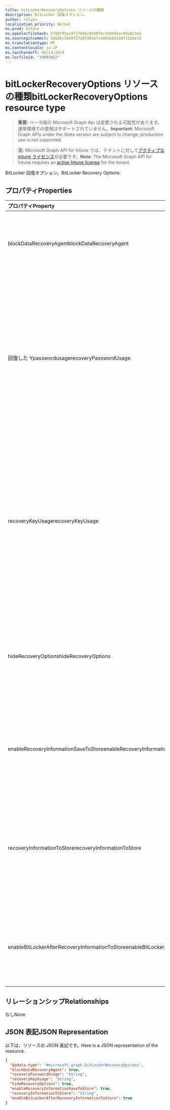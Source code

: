 ```yaml
---
title: bitLockerRecoveryOptions リソースの種類
description: BitLocker 回復オプション。
author: rolyon
localization_priority: Normal
ms.prod: Intune
ms.openlocfilehash: bf88795ac9f2708bc03607bc5d48d5ec69a822eb
ms.sourcegitcommit: 0a62bc5849f27a55d83efce9b3eb01b9711bbe1d
ms.translationtype: MT
ms.contentlocale: ja-JP
ms.lasthandoff: 06/14/2019
ms.locfileid: "34991052"
---
```

# <a name="bitlockerrecoveryoptions-resource-type"></a><span data-ttu-id="da1e1-103">bitLockerRecoveryOptions リソースの種類</span><span class="sxs-lookup"><span data-stu-id="da1e1-103">bitLockerRecoveryOptions resource type</span></span>

> <span data-ttu-id="da1e1-104">**重要:** ベータ版の Microsoft Graph Api は変更される可能性があります。運用環境での使用はサポートされていません。</span><span class="sxs-lookup"><span data-stu-id="da1e1-104">**Important:** Microsoft Graph APIs under the /beta version are subject to change; production use is not supported.</span></span>

> <span data-ttu-id="da1e1-105">**注:** Microsoft Graph API for Intune では、テナントに対して[アクティブな intune ライセンス](https://go.microsoft.com/fwlink/?linkid=839381)が必要です。</span><span class="sxs-lookup"><span data-stu-id="da1e1-105">**Note:** The Microsoft Graph API for Intune requires an [active Intune license](https://go.microsoft.com/fwlink/?linkid=839381) for the tenant.</span></span>

<span data-ttu-id="da1e1-106">BitLocker 回復オプション。</span><span class="sxs-lookup"><span data-stu-id="da1e1-106">BitLocker Recovery Options.</span></span>

## <a name="properties"></a><span data-ttu-id="da1e1-107">プロパティ</span><span class="sxs-lookup"><span data-stu-id="da1e1-107">Properties</span></span>
|<span data-ttu-id="da1e1-108">プロパティ</span><span class="sxs-lookup"><span data-stu-id="da1e1-108">Property</span></span>|<span data-ttu-id="da1e1-109">型</span><span class="sxs-lookup"><span data-stu-id="da1e1-109">Type</span></span>|<span data-ttu-id="da1e1-110">説明</span><span class="sxs-lookup"><span data-stu-id="da1e1-110">Description</span></span>|
|:---|:---|:---|
|<span data-ttu-id="da1e1-111">blockDataRecoveryAgent</span><span class="sxs-lookup"><span data-stu-id="da1e1-111">blockDataRecoveryAgent</span></span>|<span data-ttu-id="da1e1-112">Boolean</span><span class="sxs-lookup"><span data-stu-id="da1e1-112">Boolean</span></span>|<span data-ttu-id="da1e1-113">証明書ベースのデータ回復エージェントをブロックするかどうかを示します。</span><span class="sxs-lookup"><span data-stu-id="da1e1-113">Indicates whether to block certificate-based data recovery agent.</span></span>|
|<span data-ttu-id="da1e1-114">回復した Ypasswordusage</span><span class="sxs-lookup"><span data-stu-id="da1e1-114">recoveryPasswordUsage</span></span>|[<span data-ttu-id="da1e1-115">configurationUsage</span><span class="sxs-lookup"><span data-stu-id="da1e1-115">configurationUsage</span></span>](../resources/intune-deviceconfig-configurationusage.md)|<span data-ttu-id="da1e1-116">ユーザーが固定またはシステムディスク用に48桁の回復パスワードを生成することを許可または要求するかどうかを示します。</span><span class="sxs-lookup"><span data-stu-id="da1e1-116">Indicates whether users are allowed or required to generate a 48-digit recovery password for fixed or system disk.</span></span> <span data-ttu-id="da1e1-117">可能な値は、`blocked`、`required`、`allowed` です。</span><span class="sxs-lookup"><span data-stu-id="da1e1-117">Possible values are: `blocked`, `required`, `allowed`.</span></span>|
|<span data-ttu-id="da1e1-118">recoveryKeyUsage</span><span class="sxs-lookup"><span data-stu-id="da1e1-118">recoveryKeyUsage</span></span>|[<span data-ttu-id="da1e1-119">configurationUsage</span><span class="sxs-lookup"><span data-stu-id="da1e1-119">configurationUsage</span></span>](../resources/intune-deviceconfig-configurationusage.md)|<span data-ttu-id="da1e1-120">ユーザーが固定またはシステムディスクの256ビット回復キーを生成することを許可または要求するかどうかを示します。</span><span class="sxs-lookup"><span data-stu-id="da1e1-120">Indicates whether users are allowed or required to generate a 256-bit recovery key for fixed or system disk.</span></span> <span data-ttu-id="da1e1-121">可能な値は、`blocked`、`required`、`allowed` です。</span><span class="sxs-lookup"><span data-stu-id="da1e1-121">Possible values are: `blocked`, `required`, `allowed`.</span></span>|
|<span data-ttu-id="da1e1-122">hideRecoveryOptions</span><span class="sxs-lookup"><span data-stu-id="da1e1-122">hideRecoveryOptions</span></span>|<span data-ttu-id="da1e1-123">Boolean</span><span class="sxs-lookup"><span data-stu-id="da1e1-123">Boolean</span></span>|<span data-ttu-id="da1e1-124">固定またはシステムディスクの BitLocker セットアップウィザードでの復元オプションの表示を許可するかどうかを示します。</span><span class="sxs-lookup"><span data-stu-id="da1e1-124">Indicates whether or not to allow showing recovery options in BitLocker Setup Wizard for fixed or system disk.</span></span>|
|<span data-ttu-id="da1e1-125">enableRecoveryInformationSaveToStore</span><span class="sxs-lookup"><span data-stu-id="da1e1-125">enableRecoveryInformationSaveToStore</span></span>|<span data-ttu-id="da1e1-126">Boolean</span><span class="sxs-lookup"><span data-stu-id="da1e1-126">Boolean</span></span>|<span data-ttu-id="da1e1-127">AD DS に BitLocker 回復情報を格納することを許可するかどうかを示します。</span><span class="sxs-lookup"><span data-stu-id="da1e1-127">Indicates whether or not to allow BitLocker recovery information to store in AD DS.</span></span>|
|<span data-ttu-id="da1e1-128">recoveryInformationToStore</span><span class="sxs-lookup"><span data-stu-id="da1e1-128">recoveryInformationToStore</span></span>|[<span data-ttu-id="da1e1-129">bitLockerRecoveryInformationType</span><span class="sxs-lookup"><span data-stu-id="da1e1-129">bitLockerRecoveryInformationType</span></span>](../resources/intune-deviceconfig-bitlockerrecoveryinformationtype.md)|<span data-ttu-id="da1e1-130">AD DS に格納される BitLocker 回復情報の種類を構成します。</span><span class="sxs-lookup"><span data-stu-id="da1e1-130">Configure what pieces of BitLocker recovery information are stored to AD DS.</span></span> <span data-ttu-id="da1e1-131">可能な値は、`passwordAndKey`、`passwordOnly` です。</span><span class="sxs-lookup"><span data-stu-id="da1e1-131">Possible values are: `passwordAndKey`, `passwordOnly`.</span></span>|
|<span data-ttu-id="da1e1-132">enableBitLockerAfterRecoveryInformationToStore</span><span class="sxs-lookup"><span data-stu-id="da1e1-132">enableBitLockerAfterRecoveryInformationToStore</span></span>|<span data-ttu-id="da1e1-133">Boolean</span><span class="sxs-lookup"><span data-stu-id="da1e1-133">Boolean</span></span>|<span data-ttu-id="da1e1-134">AD DS に回復情報が格納されるまで BitLocker を有効にするかどうかを示します。</span><span class="sxs-lookup"><span data-stu-id="da1e1-134">Indicates whether or not to enable BitLocker until recovery information is stored in AD DS.</span></span>|

## <a name="relationships"></a><span data-ttu-id="da1e1-135">リレーションシップ</span><span class="sxs-lookup"><span data-stu-id="da1e1-135">Relationships</span></span>
<span data-ttu-id="da1e1-136">なし</span><span class="sxs-lookup"><span data-stu-id="da1e1-136">None</span></span>

## <a name="json-representation"></a><span data-ttu-id="da1e1-137">JSON 表記</span><span class="sxs-lookup"><span data-stu-id="da1e1-137">JSON Representation</span></span>
<span data-ttu-id="da1e1-138">以下は、リソースの JSON 表記です。</span><span class="sxs-lookup"><span data-stu-id="da1e1-138">Here is a JSON representation of the resource.</span></span>
<!-- {
  "blockType": "resource",
  "@odata.type": "microsoft.graph.bitLockerRecoveryOptions"
}
-->
``` json
{
  "@odata.type": "#microsoft.graph.bitLockerRecoveryOptions",
  "blockDataRecoveryAgent": true,
  "recoveryPasswordUsage": "String",
  "recoveryKeyUsage": "String",
  "hideRecoveryOptions": true,
  "enableRecoveryInformationSaveToStore": true,
  "recoveryInformationToStore": "String",
  "enableBitLockerAfterRecoveryInformationToStore": true
}
```





